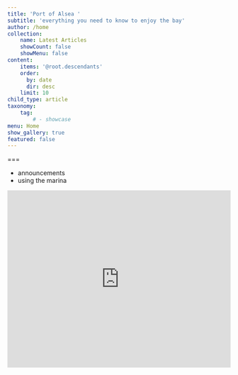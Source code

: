 ```yaml
---
title: 'Port of Alsea '
subtitle: 'everything you need to know to enjoy the bay'
author: /home
collection:
    name: Latest Articles
    showCount: false
    showMenu: false
content:
    items: '@root.descendants'
    order:
      by: date
      dir: desc
    limit: 10
child_type: article
taxonomy:
    tag:
        # - showcase
menu: Home
show_gallery: true
featured: false
---
```




===

- announcements
- using the marina

<iframe width="100%" height="400" src="https://embed.windy.com/embed2.html?lat=44.253&lon=-124.060&zoom=10&level=surface&overlay=wind&menu=&message=&marker=&calendar=&pressure=&type=map&location=coordinates&detail=&detailLat=44.430&detailLon=-124.070&metricWind=default&metricTemp=default&radarRange=-1" frameborder="0"></iframe> 
